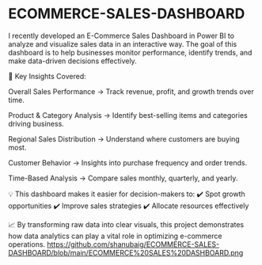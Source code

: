 # ECOMMERCE-SALES-DASHBOARD
I recently developed an E-Commerce Sales Dashboard in Power BI to analyze and visualize sales data in an interactive way. The goal of this dashboard is to help businesses monitor performance, identify trends, and make data-driven decisions effectively.

🔎 Key Insights Covered:

Overall Sales Performance → Track revenue, profit, and growth trends over time.

Product & Category Analysis → Identify best-selling items and categories driving business.

Regional Sales Distribution → Understand where customers are buying most.

Customer Behavior → Insights into purchase frequency and order trends.

Time-Based Analysis → Compare sales monthly, quarterly, and yearly.

💡 This dashboard makes it easier for decision-makers to:
✔️ Spot growth opportunities
✔️ Improve sales strategies
✔️ Allocate resources effectively

📈 By transforming raw data into clear visuals, this project demonstrates how data analytics can play a vital role in optimizing e-commerce operations.
https://github.com/shanubaig/ECOMMERCE-SALES-DASHBOARD/blob/main/ECOMMERCE%20SALES%20DASHBOARD.png
